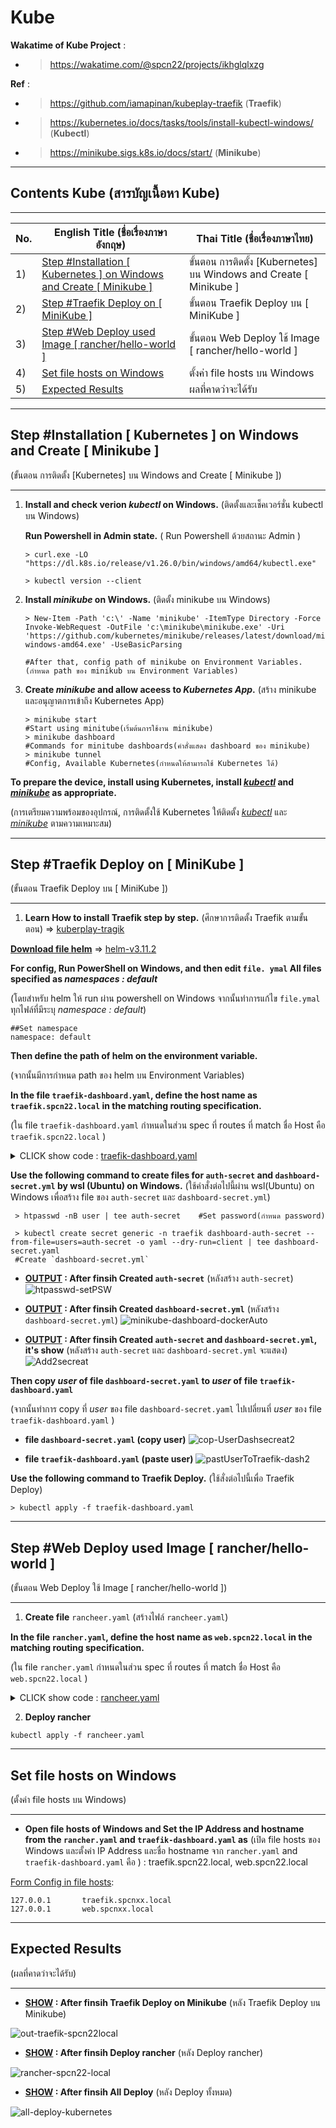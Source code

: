# Kube

**Wakatime of Kube Project** : 
* > https://wakatime.com/@spcn22/projects/ikhglqlxzg 

**Ref** :

* >https://github.com/iamapinan/kubeplay-traefik 
 (**Traefik**) 

* > https://kubernetes.io/docs/tasks/tools/install-kubectl-windows/
 (**Kubectl**) 

* > https://minikube.sigs.k8s.io/docs/start/ 
 (**Minikube**) 
_________________________________________________________________

## **Contents Kube (สารบัญเนื้อหา Kube)**
-----------------
No. |English Title (ชื่อเรื่องภาษาอังกฤษ)  | Thai Title (ชื่อเรื่องภาษาไทย) |
----- |----- | ----- |
1)|[Step #Installation [ Kubernetes ] on Windows and Create  [ Minikube ]](https://github.com/keta410/Kube#step-installation--kubernetes--on-windows-and-create---minikube-)|ขั้นตอน การติดตั้ง [Kubernetes] บน Windows and Create [ Minikube ]|
2)|[Step #Traefik Deploy on [ MiniKube ]](https://github.com/keta410/Kube#step-traefik-deploy-on--minikube-)|ขั้นตอน Traefik Deploy บน [ MiniKube ]|
3)|[Step #Web Deploy used Image [ rancher/hello-world ]](https://github.com/keta410/Kube#step-web-deploy-used-image--rancherhello-world-)|ขั้นตอน Web Deploy ใช้ Image [ rancher/hello-world ]|
4)|[Set file hosts on Windows](https://github.com/keta410/Kube#set-file-hosts-on-windows)|ตั้งค่า file hosts บน Windows|
5)|[Expected Results](https://github.com/keta410/Kube#expected-results)|ผลที่คาดว่าจะได้รับ|
_________________________________________________________________________

## **Step** #Installation [ Kubernetes ] on Windows and Create [ Minikube ]
(ขั้นตอน การติดตั้ง [Kubernetes] บน Windows and Create [ Minikube ])
_________________________________________________________________________

1. **Install and check verion *kubectl* on Windows.** (ติดตั้งและเช็คเวอร์ชั่น kubectl บน Windows)

    **Run Powershell in Admin state.** ( Run Powershell ด้วยสถานะ Admin )

    ```shell
    > curl.exe -LO "https://dl.k8s.io/release/v1.26.0/bin/windows/amd64/kubectl.exe"

    > kubectl version --client
    ```
2. **Install *minikube* on Windows.** (ติดตั้ง minikube บน Windows)

    ```shell
    > New-Item -Path 'c:\' -Name 'minikube' -ItemType Directory -Force
    Invoke-WebRequest -OutFile 'c:\minikube\minikube.exe' -Uri 'https://github.com/kubernetes/minikube/releases/latest/download/minikube-windows-amd64.exe' -UseBasicParsing
    
    #After that, config path of minikube on Environment Variables. (กำหนด path ของ minikub บน Environment Variables)

3. **Create *minikube* and allow aceess to *Kubernetes App*.** (สร้าง minikube และอนุญาตการเข้าถึง Kubernetes App)  
    ```shell
    > minikube start
    #Start using minitube(เริ่มต้นการใช้งาน minikube)
    > minikube dashboard
    #Commands for minitube dashboards(คำสั่งแสดง dashboard ของ minikube)
    > minikube tunnel
    #Config, Available Kubernetes(กำหนดให้สามารถใช้ Kubernetes ได้)
    ```
**To prepare the device, install using Kubernetes, install [*kubectl*](https://kubernetes.io/docs/tasks/tools/install-kubectl-windows/) and [*minikube*](https://minikube.sigs.k8s.io/docs/start/) as appropriate.**

(การเตรียมความพร้อมของอุปกรณ์, การติดตั้งใช้ Kubernetes ให้ติดตั้ง [*kubectl*](https://kubernetes.io/docs/tasks/tools/install-kubectl-windows/) และ [*minikube*](https://minikube.sigs.k8s.io/docs/start/) ตามความเหมาะสม)
_________________________________________________________________________
## **Step** #Traefik Deploy on [ MiniKube ]
(ขั้นตอน Traefik Deploy บน [ MiniKube ])
_________________________________________________________________________

1. **Learn How to install Traefik step by step.** (ศึกษาการติดตั้ง Traefik ตามขั้นตอน) => [kuberplay-tragik](https://github.com/iamapinan/kubeplay-traefik)

**<ins>Download file helm</ins>** => [helm-v3.11.2](https://github.com/helm/helm/releases/tag/v3.11.2)

**For config, Run PowerShell on Windows, and then edit ```file. ymal``` All files specified as *namespaces : default***

(โดยสำหรับ helm ให้ run ผ่าน powershell on Windows จากนั้นทำการแก้ไข ```file.ymal``` ทุกไฟล์ที่มีระบุ *namespace : default*)
```shell
##Set namespace
namespace: default
``` 
**Then define the path of helm on the environment variable.**

(จากนั้นมีการกำหนด path ของ helm บน Environment Variables)

**In the file ```traefik-dashboard.yaml```, define the host name as ```traefik.spcn22.local``` in the matching routing specification.**

(ใน file ```traefik-dashboard.yaml``` กำหนดในส่วน spec ที่ routes ที่ match ชื่อ Host คือ ```traefik.spcn22.local``` )

<details><summary>CLICK show code : <ins>traefik-dashboard.yaml</ins></summary>
<p>

```ruby
apiVersion: traefik.containo.us/v1alpha1
kind: Middleware
metadata:
  name: traefik-basic-authen
  namespace: default
spec:
  basicAuth:
    secret: dashboard-auth-secret
    removeHeader: true
---
apiVersion: v1
data:
  users: dXNlcjokMnkkMDUkR0Z3WUZKWkVIdUZlVEoxb3hOMnB0dXBURXpIWEN4djRZenQ4STV3T1kxcTFsZmZxY2M5T0cKCg==
kind: Secret
metadata:
  name: dashboard-auth-secret
  namespace: default
---
apiVersion: traefik.containo.us/v1alpha1
kind: IngressRoute
metadata:
  name: traefik-dashboard
  namespace: default
  annotations:
    kubernetes.io/ingress.class: traefik
    traefik.ingress.kubernetes.io/router.middlewares: traefik-basic-authen
spec:
  entryPoints:
    - websecure
  routes:
    - match: Host(`traefik.spcn22.local`) && (PathPrefix(`/dashboard`) || PathPrefix(`/api`))
      kind: Rule
      middlewares:
        - name: traefik-basic-authen
          namespace: default
      services:
        - name: api@internal
          kind: TraefikService
```
<p>
</details>

**Use the following command to create files for ```auth-secret``` and ```dashboard-secret.yml``` by wsl (Ubuntu) on Windows.**
(ใช้คำสั่งต่อไปนี้ผ่าน wsl(Ubuntu) on Windows เพื่อสร้าง file ของ ```auth-secret``` และ ```dashboard-secret.yml```) 
```linux
 > htpasswd -nB user | tee auth-secret    #Set password(กำหนด password)

 > kubectl create secret generic -n traefik dashboard-auth-secret --from-file=users=auth-secret -o yaml --dry-run=client | tee dashboard-secret.yaml
 #Create `dashboard-secret.yml`
```

* **<ins>OUTPUT</ins> : After finsih Created ```auth-secret```**
(หลังสร้าง ```auth-secret```)
  ![htpasswd-setPSW](https://user-images.githubusercontent.com/104758471/225998200-9906106f-286c-4b9d-b4cc-6927f2afde93.jpg)

* **<ins>OUTPUT</ins> : After finsih Created ```dashboard-secret.yml```**
(หลังสร้าง ```dashboard-secret.yml```)
  ![minikube-dashboard-dockerAuto](https://user-images.githubusercontent.com/104758471/226010402-f2c4a94b-f277-47f5-b035-1799fe0f8e09.png)

* **<ins>OUTPUT</ins> : After finsih Created  ```auth-secret``` and ```dashboard-secret.yml```, it's show**
(หลังสร้าง ```auth-secret``` และ ```dashboard-secret.yml``` จะแสดง)
![Add2secreat](https://user-images.githubusercontent.com/104758471/226095700-d6340859-3e51-4b02-a06a-4d2b33ab280b.jpg)

**Then copy *user* of file ```dashboard-secret.yaml``` to *user* of file ```traefik-dashboard.yaml```** 

(จากนั้นทำการ copy ที่ *user* ของ file ```dashboard-secret.yaml``` ไปเปลี่ยนที่ *user* ของ file ```traefik-dashboard.yaml``` )

* **file ```dashboard-secret.yaml``` (copy user)**
![cop-UserDashsecreat2](https://user-images.githubusercontent.com/104758471/226077479-bad79e84-2ad1-4f9e-baa1-ff1313e7dceb.jpg)

* **file ```traefik-dashboard.yaml``` (paste user)**
![pastUserToTraefik-dash2](https://user-images.githubusercontent.com/104758471/226078199-f1bce821-bcf8-405a-8b3b-baf8f74bc757.jpg)

**Use the following command to Traefik Deploy.**
(ใช้สั่งต่อไปนี้เพื่อ Traefik Deploy) 
```shell
> kubectl apply -f traefik-dashboard.yaml
```
_________________________________________________________________________
## **Step** #Web Deploy used Image [ rancher/hello-world ]
(ขั้นตอน Web Deploy ใช้ Image [ rancher/hello-world ])
_________________________________________________________________________

1. **Create file** ```rancheer.yaml``` (สร้างไฟล์ ```rancheer.yaml```)

**In the file ```rancher.yaml```, define the host name as ```web.spcn22.local``` in the matching routing specification.**

(ใน file ```rancher.yaml``` กำหนดในส่วน spec ที่ routes ที่ match ชื่อ Host คือ ```web.spcn22.local``` )

<details><summary>CLICK show code : <ins>rancheer.yaml</ins></summary>
<p>

```ruby
apiVersion: v1
kind: Service
metadata:
  name: rancher
  namespace: default
spec:
  selector:
    app: rancher
  ports:
  - port: 80
    targetPort: 80
---

apiVersion: apps/v1
kind: Deployment
metadata:
  name: rancher
spec:
  selector:
    matchLabels:
      app: rancher
  template:
    metadata:
      labels:
        app: rancher
    spec:
      containers:
      - name: rancher
        image: rancher/hello-world
        resources:
          limits:
            memory: "128Mi"
            cpu: "100m"
        ports:
        - containerPort: 80
---
apiVersion: traefik.containo.us/v1alpha1
kind: IngressRoute
metadata:
  name: traefik-ingress
  namespace: default 
spec:
  entryPoints:
    - web
    - websecure
  routes:
  - match: Host(`spcn22.local`)
    kind: Rule
    services:
    - name: rancher
      port: 80
```
</p>
</details>

2. **Deploy rancher**
```
kubectl apply -f rancheer.yaml
```
_________________________________________________________________________
## **Set file hosts on Windows**
(ตั้งค่า file hosts บน Windows)
_________________________________________________________________________

* **Open file hosts of Windows and Set the IP Address and hostname from the ```rancher.yaml``` and ```traefik-dashboard.yaml``` as** (เปิด file hosts ของ Windows และตั้งค่า IP Address และชื่อ hostname จาก ```rancher.yaml``` and ```traefik-dashboard.yaml``` คือ ) : traefik.spcn22.local, web.spcn22.local

<ins>Form Config in file hosts</ins>:

```
127.0.0.1       traefik.spcnxx.local
127.0.0.1       web.spcnxx.local
```

_________________________________________________________________________
## **Expected Results**
(ผลที่คาดว่าจะได้รับ)
_________________________________________________________________________

* **<ins>SHOW</ins> : After finsih Traefik Deploy on Minikube**
(หลัง Traefik Deploy บน Minikube)

![out-traefik-spcn22local](https://user-images.githubusercontent.com/104758471/226078492-a267ec89-120d-439b-abb8-93d55224c6b1.jpg)

* **<ins>SHOW</ins> : After finsih Deploy rancher**
(หลัง Deploy rancher)

![rancher-spcn22-local](https://user-images.githubusercontent.com/104758471/226115311-17475876-0406-4ced-8a65-5111e96bb2ca.jpg)

* **<ins>SHOW</ins> : After finsih All Deploy**
(หลัง Deploy ทั้งหมด)

![all-deploy-kubernetes](https://user-images.githubusercontent.com/104758471/226115548-4735770f-e1e9-46cc-a0d4-34e5958adf1d.jpg)
